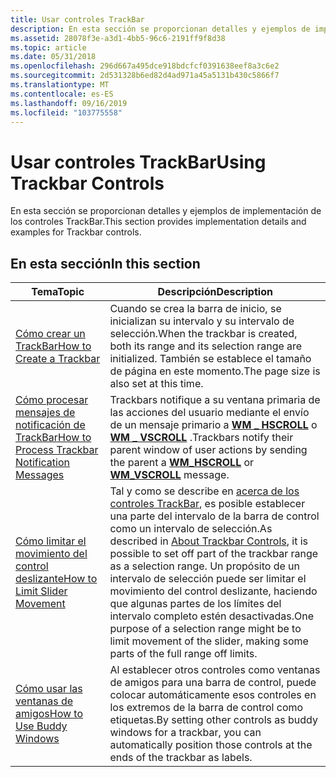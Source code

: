 ```yaml
---
title: Usar controles TrackBar
description: En esta sección se proporcionan detalles y ejemplos de implementación de los controles TrackBar.
ms.assetid: 28078f3e-a3d1-4bb5-96c6-2191ff9f8d38
ms.topic: article
ms.date: 05/31/2018
ms.openlocfilehash: 296d667a495dce918bdcfcf0391638eef8a3c6e2
ms.sourcegitcommit: 2d531328b6ed82d4ad971a45a5131b430c5866f7
ms.translationtype: MT
ms.contentlocale: es-ES
ms.lasthandoff: 09/16/2019
ms.locfileid: "103775558"
---
```

# <a name="using-trackbar-controls"></a><span data-ttu-id="e383a-103">Usar controles TrackBar</span><span class="sxs-lookup"><span data-stu-id="e383a-103">Using Trackbar Controls</span></span>

<span data-ttu-id="e383a-104">En esta sección se proporcionan detalles y ejemplos de implementación de los controles TrackBar.</span><span class="sxs-lookup"><span data-stu-id="e383a-104">This section provides implementation details and examples for Trackbar controls.</span></span>

## <a name="in-this-section"></a><span data-ttu-id="e383a-105">En esta sección</span><span class="sxs-lookup"><span data-stu-id="e383a-105">In this section</span></span>



| <span data-ttu-id="e383a-106">Tema</span><span class="sxs-lookup"><span data-stu-id="e383a-106">Topic</span></span>                                                                                                  | <span data-ttu-id="e383a-107">Descripción</span><span class="sxs-lookup"><span data-stu-id="e383a-107">Description</span></span>                                                                                                                                                                                                                                                                         |
|--------------------------------------------------------------------------------------------------------|-------------------------------------------------------------------------------------------------------------------------------------------------------------------------------------------------------------------------------------------------------------------------------------|
| [<span data-ttu-id="e383a-108">Cómo crear un TrackBar</span><span class="sxs-lookup"><span data-stu-id="e383a-108">How to Create a Trackbar</span></span>](create-a-trackbar.md)<br/>                                           | <span data-ttu-id="e383a-109">Cuando se crea la barra de inicio, se inicializan su intervalo y su intervalo de selección.</span><span class="sxs-lookup"><span data-stu-id="e383a-109">When the trackbar is created, both its range and its selection range are initialized.</span></span> <span data-ttu-id="e383a-110">También se establece el tamaño de página en este momento.</span><span class="sxs-lookup"><span data-stu-id="e383a-110">The page size is also set at this time.</span></span> <br/>                                                                                                                                           |
| [<span data-ttu-id="e383a-111">Cómo procesar mensajes de notificación de TrackBar</span><span class="sxs-lookup"><span data-stu-id="e383a-111">How to Process Trackbar Notification Messages</span></span>](process-trackbar-notification-messages.md)<br/> | <span data-ttu-id="e383a-112">Trackbars notifique a su ventana primaria de las acciones del usuario mediante el envío de un mensaje primario a [**WM \_ HSCROLL**](wm-hscroll.md) o [**WM \_ VSCROLL**](wm-vscroll.md) .</span><span class="sxs-lookup"><span data-stu-id="e383a-112">Trackbars notify their parent window of user actions by sending the parent a [**WM\_HSCROLL**](wm-hscroll.md) or [**WM\_VSCROLL**](wm-vscroll.md) message.</span></span> <br/>                                                                                                            |
| [<span data-ttu-id="e383a-113">Cómo limitar el movimiento del control deslizante</span><span class="sxs-lookup"><span data-stu-id="e383a-113">How to Limit Slider Movement</span></span>](limit-slider-movement.md)<br/>                                   | <span data-ttu-id="e383a-114">Tal y como se describe en [acerca de los controles TrackBar](trackbar-controls.md), es posible establecer una parte del intervalo de la barra de control como un intervalo de selección.</span><span class="sxs-lookup"><span data-stu-id="e383a-114">As described in [About Trackbar Controls](trackbar-controls.md), it is possible to set off part of the trackbar range as a selection range.</span></span> <span data-ttu-id="e383a-115">Un propósito de un intervalo de selección puede ser limitar el movimiento del control deslizante, haciendo que algunas partes de los límites del intervalo completo estén desactivadas.</span><span class="sxs-lookup"><span data-stu-id="e383a-115">One purpose of a selection range might be to limit movement of the slider, making some parts of the full range off limits.</span></span> <br/> |
| [<span data-ttu-id="e383a-116">Cómo usar las ventanas de amigos</span><span class="sxs-lookup"><span data-stu-id="e383a-116">How to Use Buddy Windows</span></span>](use-buddy-windows.md)<br/>                                           | <span data-ttu-id="e383a-117">Al establecer otros controles como ventanas de amigos para una barra de control, puede colocar automáticamente esos controles en los extremos de la barra de control como etiquetas.</span><span class="sxs-lookup"><span data-stu-id="e383a-117">By setting other controls as buddy windows for a trackbar, you can automatically position those controls at the ends of the trackbar as labels.</span></span><br/>                                                                                                                          |



 

 

 





